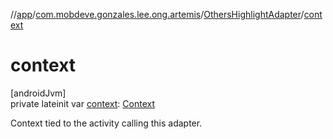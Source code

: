 //[app](../../../index.md)/[com.mobdeve.gonzales.lee.ong.artemis](../index.md)/[OthersHighlightAdapter](index.md)/[context](context.md)

# context

[androidJvm]\
private lateinit var [context](context.md): [Context](https://developer.android.com/reference/kotlin/android/content/Context.html)

Context tied to the activity calling this adapter.

